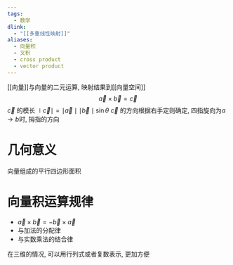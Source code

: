 ```yaml
---
tags:
  - 数学
dlink:
  - "[[多重线性映射]]"
aliases:
  - 向量积
  - 叉积
  - cross product
  - vector product
---
```

[[向量]]与向量的二元运算, 映射结果到[[向量空间]]
$$\vec{a}\times \vec{b}=\vec{c}$$
$\vec{c}$ 的模长 $\mid\vec{c}\mid=\mid \vec{a}\mid\mid \vec{b}\mid \sin \theta$
$\vec{c}$ 的方向根据右手定则确定, 四指旋向为$a\rightarrow b$时, 拇指的方向


# 几何意义
向量组成的平行四边形面积


# 向量积运算规律
- $\vec{a}\times\vec{b}=-\vec{b}\times\vec{a}$
- 与加法的分配律
- 与实数乘法的结合律

在三维的情况, 可以用行列式或者复数表示, 更加方便